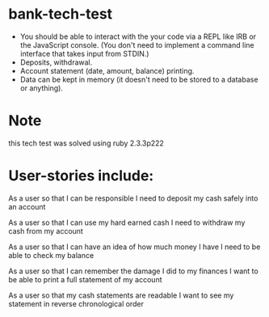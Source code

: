 # bank-tech-test
+ You should be able to interact with the your code via a REPL like IRB or the JavaScript console. (You don't   need to implement a command line interface that takes input from STDIN.)
+ Deposits, withdrawal.
+ Account statement (date, amount, balance) printing.
+ Data can be kept in memory (it doesn't need to be stored to a database or anything).



# Note
this tech test was solved using ruby 2.3.3p222

# User-stories include:
As a user
so that I can be responsible
I need to deposit my cash safely into an account

As a user
so that I can use my hard earned cash
I need to withdraw my cash from my account

As a user
so that I can have an idea of how much money I have
I need to be able to check my balance

As a user
so that I can remember the damage I did to my finances
I want to be able to print a full statement of my account

As a user
so that my cash statements are readable
I want to see my statement in reverse chronological order

